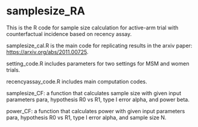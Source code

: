 # samplesize_RA
This is the R code for sample size calculation for active-arm trial with counterfactual incidence based on recency assay.

samplesize_cal.R is the main code for replicating results in the arxiv paper: https://arxiv.org/abs/2011.00725.

setting_code.R includes parameters for two settings for MSM and women trials.

recencyassay_code.R includes main computation codes.

samplesize_CF: a function that calculates sample size with given input parameters para, hypothesis R0 vs R1, type I error alpha, and power beta.

power_CF: a function that calculates power with given input parameters para, hypothesis R0 vs R1, type I error alpha, and sample size N.
